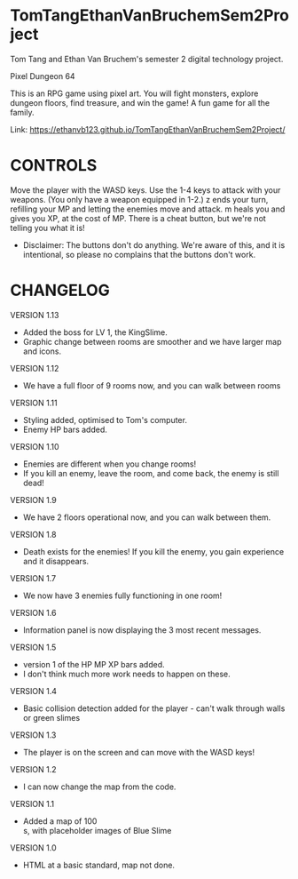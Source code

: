 # TomTangEthanVanBruchemSem2Project
Tom Tang and Ethan Van Bruchem's semester 2 digital technology project.

Pixel Dungeon 64

This is an RPG game using pixel art. You will fight monsters, explore dungeon floors, find treasure, and win the game!
A fun game for all the family.

Link: https://ethanvb123.github.io/TomTangEthanVanBruchemSem2Project/

# CONTROLS
Move the player with the WASD keys.
Use the 1-4 keys to attack with your weapons. (You only have a weapon equipped in 1-2.)
z ends your turn, refilling your MP and letting the enemies move and attack.
m heals you and gives you XP, at the cost of MP.
There is a cheat button, but we're not telling you what it is!
* Disclaimer: The buttons don't do anything. We're aware of this, and it is intentional, so please no complains that the buttons don't work.

# CHANGELOG
VERSION 1.13
- Added the boss for LV 1, the  KingSlime. 
- Graphic change between rooms are smoother and we have larger map and icons.

VERSION 1.12
- We have a full floor of 9 rooms now, and you can walk between rooms

VERSION 1.11
- Styling added, optimised to Tom's computer.
- Enemy HP bars added.

VERSION 1.10
- Enemies are different when you change rooms!
- If you kill an enemy, leave the room, and come back, the enemy is still dead!

VERSION 1.9
- We have 2 floors operational now, and you can walk between them.

VERSION 1.8
- Death exists for the enemies! If you kill the enemy, you gain experience and it disappears.

VERSION 1.7
- We now have 3 enemies fully functioning in one room!

VERSION 1.6
- Information panel is now displaying the 3 most recent messages.

VERSION 1.5
- version 1 of the HP MP XP bars added.
- I don't think much more work needs to happen on these.

VERSION 1.4
- Basic collision detection added for the player - can't walk through walls or green slimes

VERSION 1.3
- The player is on the screen and can move with the WASD keys!

VERSION 1.2
- I can now change the map from the code.

VERSION 1.1
- Added a map of 100 <div>s, with placeholder images of Blue Slime
  
VERSION 1.0
- HTML at a basic standard, map not done.
